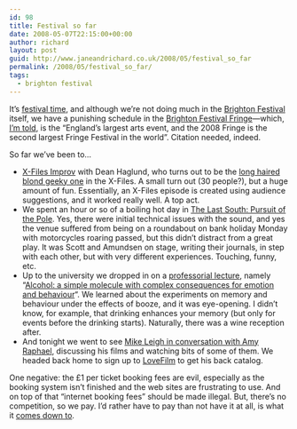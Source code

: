 ```yaml
---
id: 98
title: Festival so far
date: 2008-05-07T22:15:00+00:00
author: richard
layout: post
guid: http://www.janeandrichard.co.uk/2008/05/festival_so_far
permalink: /2008/05/festival_so_far/
tags:
  - brighton festival
---
```

It&#8217;s [festival time](http://en.wikipedia.org/wiki/Brighton_Festival), and although we&#8217;re not doing much in the [Brighton Festival](http://www.brightonfestival.org/) itself, we have a punishing schedule in the [Brighton Festival Fringe](http://www.brightonfestivalfringe.org.uk/)&#8212;which, [I&#8217;m told](http://en.wikipedia.org/wiki/Brighton_Festival_Fringe), is the &#8220;England&#8217;s largest arts event, and the 2008 Fringe is the second largest Fringe Festival in the world&#8221;. Citation needed, indeed.

So far we&#8217;ve been to&#8230;

  * [X-Files Improv](http://www.brightonfestivalfringe.org.uk/listings/comedy/listing.asp?ev=1440&ed=8903) with Dean Haglund, who turns out to be the [long haired blond geeky one](http://www.imdb.com/name/nm0353750/) in the X-Files. A small turn out (30 people?), but a huge amount of fun. Essentially, an X-Files episode is created using audience suggestions, and it worked really well. A top act. 
  * We spent an hour or so of a boiling hot day in [The Last South: Pursuit of the Pole](http://www.brightonfestivalfringe.org.uk/listings/listing.asp?ev=1431&ed=8900). Yes, there were initial technical issues with the sound, and yes the venue suffered from being on a roundabout on bank holiday Monday with motorcycles roaring passed, but this didn&#8217;t distract from a great play. It was Scott and Amundsen on stage, writing their journals, in step with each other, but with very different experiences. Touching, funny, etc. 
  * Up to the university we dropped in on a [professorial lecture](http://www.sussex.ac.uk/Units/alumni/pages/prof_lectures/theodora_duka.html), namely &#8220;[Alcohol: a simple molecule with complex consequences for emotion and behaviour](http://upcoming.yahoo.com/event/473258/)&#8220;. We learned about the experiments on memory and behaviour under the effects of booze, and it was eye-opening. I didn&#8217;t know, for example, that drinking enhances your memory (but only for events before the drinking starts). Naturally, there was a wine reception after. 
  * And tonight we went to see [Mike Leigh in conversation with Amy Raphael](http://www.brightonfestival.org/Event_Details.aspx?eid=2754), discussing his films and watching bits of some of them. We headed back home to sign up to [LoveFilm](http://www.lovefilm.com) to get his back catalog. 

One negative: the &#163;1 per ticket booking fees are evil, especially as the booking system isn&#8217;t finished and the web sites are frustrating to use. And on top of that &#8220;internet booking fees&#8221; should be made illegal. But, there&#8217;s no competition, so we pay. I&#8217;d rather have to pay than not have it at all, is what it [comes down to](http://en.wikipedia.org/wiki/Value_(economics)).